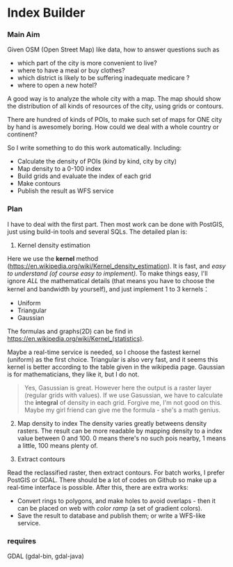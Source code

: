 # Index Builder

### Main Aim
Given OSM (Open Street Map) like data, how to answer questions such as
+ which part of the city is more convenient to live?
+ where to have a meal or buy clothes?
+ which district is likely to be suffering inadequate medicare ?
+ where to open a new hotel?

A good way is to analyze the whole city with a map. The map should show the distribution of all kinds of resources of the city, using grids or contours.

There are hundred of kinds of POIs, to make such set of maps for ONE city by hand is awesomely boring. How could we deal with a whole country or continent?

So I write something to do this work automatically. Including:

+ Calculate the density of POIs (kind by kind, city by city)
+ Map density to a 0-100 index
+ Build grids and evaluate the index of each grid
+ Make contours
+ Publish the result as WFS service

### Plan

I have to deal with the first part. Then most work can be done with PostGIS, just using build-in tools and several SQLs. The detailed plan is:

1. Kernel density estimation

  Here we use the **kernel** method (https://en.wikipedia.org/wiki/Kernel_density_estimation). It is fast, and *easy to understand (of course easy to implement)*. To make things easy, I'll ignore *ALL* the mathematical details (that means you have to choose the kernel and bandwidth by yourself), and just implement 1 to 3 kernels：

  + Uniform
  + Triangular
  + Gaussian

  The formulas and graphs(2D) can be find in
   <https://en.wikipedia.org/wiki/Kernel_(statistics)>.

  Maybe a real-time service is needed, so I choose the fastest kernel (uniform) as the first choice. Triangular is also very fast, and it seems this kernel is better according to the table given in the wikipedia page. Gaussian is for mathematicians, they like it, but I do not.
  >Yes, Gasussian is great. However here the output is a raster layer (regular grids with values). If we use Gasussian, we have to calculate the **integral** of density in each grid. Forgive me, I'm not good on this. Maybe my girl friend can give me the formula - she's a math genius.

2. Map density to index
  The density varies greatly betweens density rasters. The result can be more readable by mapping density to a index value between 0 and 100. 0 means there's no such pois nearby, 1 means a little, 100 means plenty of. 

3. Extract contours

  Read the reclassified raster, then extract contours.
  For batch works, I prefer PostGIS or GDAL. There should be a lot of codes on Github so make up a real-time interface is possible. After this, there are extra works:

  + Convert rings to polygons, and make holes to avoid overlaps - then it can be placed on web with *color ramp* (a set of gradient colors).
  + Save the result to database and publish them; or write a WFS-like service.
  
  
### requires

GDAL (gdal-bin, gdal-java)  
